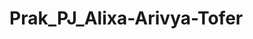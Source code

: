 # Prak_PJ_Alixa-Arivya-Tofer



<table align="center>
  <tr>
    <th>
      <h1><code>Hewlo There 👋 , i'm Alixa Arivya Tofer</code></h1>
    </th>
        
  </tr>
</table>
